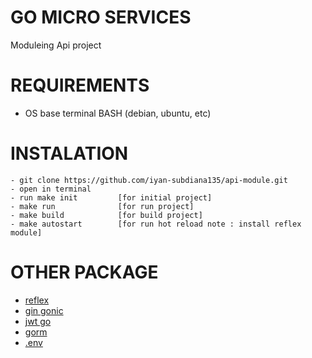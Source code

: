 # GO MICRO SERVICES

Moduleing Api project

# REQUIREMENTS

- OS base terminal BASH (debian, ubuntu, etc)

# INSTALATION

    - git clone https://github.com/iyan-subdiana135/api-module.git
    - open in terminal
    - run make init         [for initial project]
    - make run              [for run project]
    - make build            [for build project]
    - make autostart        [for run hot reload note : install reflex module]



# OTHER PACKAGE 

- [reflex](https://github.com/cespare/reflex)
- [gin gonic](https://github.com/gin-gonic/gin)
- [jwt go](https://github.com/dgrijalva/jwt-go)
- [gorm](https://github.com/jinzhu/gorm)
- [.env](https://github.com/joho/godotenv)